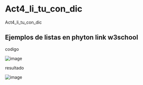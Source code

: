 # Act4_li_tu_con_dic
Act4_li_tu_con_dic
## Ejemplos de listas en phyton link w3school

codigo

![image](https://github.com/user-attachments/assets/2686831c-0c61-4578-8928-d8c353da29cb)

resultado

![image](https://github.com/user-attachments/assets/09203068-e125-4aa5-a643-8f8e9cdfc0bc)



